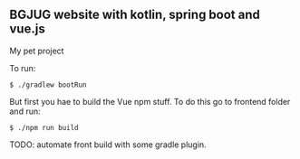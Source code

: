 ## BGJUG website with kotlin, spring boot and vue.js

My pet project

To run:

```
$ ./gradlew bootRun
```

But first you hae to build the Vue npm stuff. To do this go to frontend folder and run:

```
$ ./npm run build
```

TODO: automate front build with some gradle plugin.